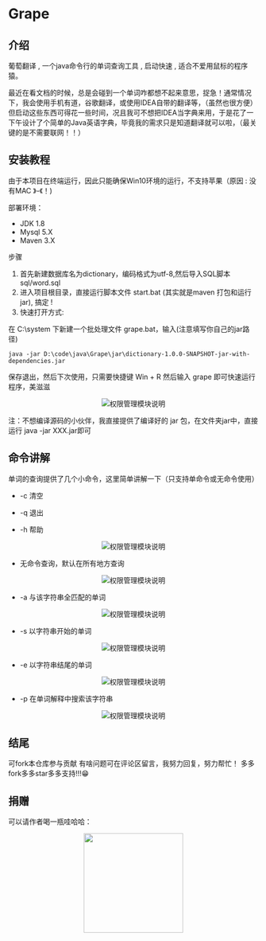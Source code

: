 # Grape

## 介绍
葡萄翻译 , 一个java命令行的单词查询工具 , 启动快速 , 适合不爱用鼠标的程序猿。

最近在看文档的时候，总是会碰到一个单词咋都想不起来意思，捉急！通常情况下，我会使用手机有道，谷歌翻译，或使用IDEA自带的翻译等，（虽然也很方便）但启动这些东西可得花一些时间，况且我可不想把IDEA当字典来用，于是花了一下午设计了个简单的Java英语字典，毕竟我的需求只是知道翻译就可以啦，（最关键的是不需要联网！！）

## 安装教程
由于本项目在终端运行，因此只能确保Win10环境的运行，不支持苹果（原因 : 没有MAC 》-《！)

部署环境：
* JDK 1.8
* Mysql 5.X
* Maven 3.X

步骤
1. 首先新建数据库名为dictionary，编码格式为utf-8,然后导入SQL脚本 sql/word.sql
2. 进入项目根目录，直接运行脚本文件 start.bat (其实就是maven 打包和运行jar), 搞定 !
3. 快速打开方式:

在 C:\system 下新建一个批处理文件 grape.bat，输入(注意填写你自己的jar路径)
```shell
java -jar D:\code\java\Grape\jar\dictionary-1.0.0-SNAPSHOT-jar-with-dependencies.jar
```
保存退出，然后下次使用，只需要快捷键 Win + R 然后输入 grape 即可快速运行程序，美滋滋

<div align="center">
<img src="https://gitee.com/qiu-qian/Grape/raw/master/img/grape07.png" alt="权限管理模块说明"/>
</div>

注：不想编译源码的小伙伴，我直接提供了编译好的 jar 包，在文件夹jar中，直接运行 java -jar XXX.jar即可

## 命令讲解
单词的查询提供了几个小命令，这里简单讲解一下（只支持单命令或无命令使用）

* -c   清空
        
* -q   退出
        
* -h   帮助
<div align="center">
<img src="https://gitee.com/qiu-qian/Grape/raw/master/img/grape01.png" alt="权限管理模块说明"/>
</div>

* 无命令查询，默认在所有地方查询
<div align="center">
<img src="https://gitee.com/qiu-qian/Grape/raw/master/img/grape02.png" alt="权限管理模块说明"/>
</div>

* -a   与该字符串全匹配的单词
<div align="center">
<img src="https://gitee.com/qiu-qian/Grape/raw/master/img/grape03.png" alt="权限管理模块说明"/>
</div>

* -s   以字符串开始的单词
<div align="center">
<img src="https://gitee.com/qiu-qian/Grape/raw/master/img/grape04.png" alt="权限管理模块说明"/>
</div>

* -e   以字符串结尾的单词
<div align="center">
<img src="https://gitee.com/qiu-qian/Grape/raw/master/img/grape05.png" alt="权限管理模块说明"/>
</div>

* -p   在单词解释中搜索该字符串
<div align="center">
<img src="https://gitee.com/qiu-qian/Grape/raw/master/img/grape06.png" alt="权限管理模块说明"/>
</div>

## 结尾

可fork本仓库参与贡献
有啥问题可在评论区留言，我努力回复，努力帮忙！
多多fork多多star多多支持!!!😁

## 捐赠

可以请作者喝一瓶哇哈哈：

<div align="center">
<img src="https://gitee.com/qiu-qian/sky/raw/master/img/pay.png"  width="200px" height="200px" />
</div>